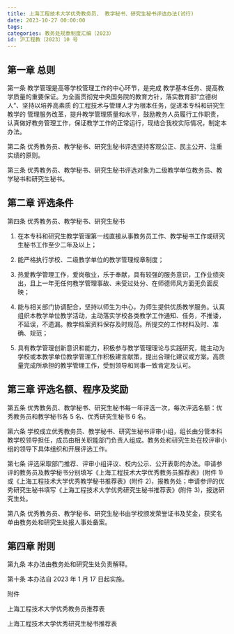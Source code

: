 ```yaml
---
title: 上海工程技术大学优秀教务员、 教学秘书、研究生秘书评选办法(试行)
date: 2023-10-27 00:00:00
tags: 
categories: 教务处规章制度汇编（2023）
id: 沪工程教〔2023〕10 号
---
```


## 第一章 总则

第一条 教学管理是高等学校管理工作的中心环节，是完成 教学基本任务、提高教学质量的重要保证。为全面贯彻党中央国务院的教育方针，落实教育部“立德树人”、坚持以培养高素质 的工程技术与管理人才为根本任务，促进本专科和研究生教学的 管理服务改革，提升教学管理质量和水平，鼓励教务人员履行工作职责，认真做好教务管理工作，保证教学工作的正常运行，现结合我校实际情况，制定本办法。

第二条 优秀教务员、教学秘书、研究生秘书评选坚持客观公正、民主公开、注重实绩的原则。

第三条 优秀教务员、教学秘书、研究生秘书评选对象为二级教学单位教务员、教学秘书和研究生秘书。

## 第二章 评选条件

第四条 优秀教务员、教学秘书、研究生秘书

1. 在本专科和研究生教学管理第一线直接从事教务员工作、教学秘书工作或研究生秘书工作至少二年及以上；

2. 能严格执行学校、二级教学单位的教学管理规章制度；

3. 热爱教学管理工作，爱岗敬业，乐于奉献，具有较强的服务意识，工作业绩突出，且上一年无任何教学管理事故、未受过处分、在师德师风方面无负面反映；

4. 能与相关部门协调配合，坚持以师生为中心，为师生提供优质教学服务。认真组织本教学单位教学活动，主动落实学校各类教学工作通知、任务，不推诿，不延误，不遗漏。教学档案资料保存及时规范。所提交的工作材料及时、准确、规范；

5. 具有教学管理创新意识和能力，积极参与教学管理理论与实践研究，能主动为学校或本教学单位教学管理工作积极建言献策，提出合理化建议或方案。高质量完成所承担的教学管理工作，受到领导和同事一致肯定及认可。

## 第三章 评选名额、程序及奖励

第五条 优秀教务员、教学秘书、研究生秘书每一年评选一次，每次评选名额：优秀教务员和教学秘书各 5 名、优秀研究生秘书 6 名。

第六条 学校成立优秀教务员、教学秘书、研究生秘书评审小组，组长由分管本科教学校领导担任，成员由相关职能部门负责人组成。教务处和研究生处在校评审小组的领导下具体组织和开展评选工作。

第七条 评选采取部门推荐、评审小组评议、校内公示、公开表彰的办法。申请参评的教务员及教学秘书分别填写《上海工程技术大学优秀教务员推荐表》(附件 1)或《上海工程技术大学优秀教学秘书推荐表》(附件 2)，报教务处；申请参评的优秀研究生秘书填写《上海工程技术大学优秀研究生秘书推荐表》(附件 3)，报送研究生处。

第八条 优秀教务员、教学秘书、研究生秘书由学校颁发荣誉证书及奖金，获奖名单由教务处和研究生处报人事处备案。

## 第四章 附则

第九条 本办法由教务处和研究生处负责解释。

第十条 本办法自 2023 年 1 月 17 日起实施。

附件

上海工程技术大学优秀教务员推荐表

上海工程技术大学优秀研究生秘书推荐表
